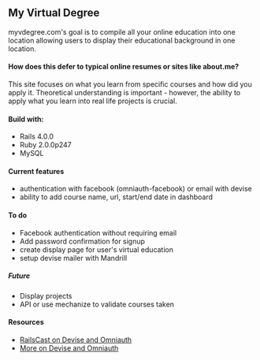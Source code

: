 ## My Virtual Degree

myvdegree.com's goal is to compile all your online education into one location allowing users to display their educational
background in one location.

#### How does this defer to typical online resumes or sites like about.me?

This site focuses on what you learn from specific courses and how did you apply it.
Theoretical understanding is important - however, the ability to apply what you learn
into real life projects is crucial.

#### Build with:

* Rails 4.0.0
* Ruby 2.0.0p247
* MySQL

#### Current features
* authentication with facebook (omniauth-facebook) or email with devise
* ability to add course name, url, start/end date in dashboard

#### To do
* Facebook authentication without requiring email
* Add password confirmation for signup
* create display page for user's virtual education
* setup devise mailer with Mandrill

##### Future

* Display projects
* API or use mechanize to validate courses taken

#### Resources
* [RailsCast on Devise and Omniauth](http://railscasts.com/episodes/235-devise-and-omniauth-revised?view=asciicast)
* [More on Devise and Omniauth](http://sreeharikmarar.blogspot.com/2013/01/omniauth-devise-authentication-using.html)